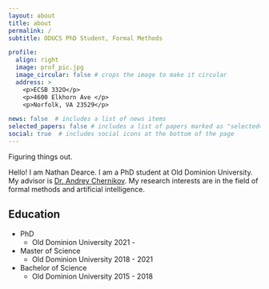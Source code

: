 ```yaml
---
layout: about
title: about
permalink: /
subtitle: ODUCS PhD Student, Formal Methods

profile:
  align: right
  image: prof_pic.jpg
  image_circular: false # crops the image to make it circular
  address: >
    <p>ECSB 332O</p>
    <p>4600 Elkhorn Ave </p>
    <p>Norfolk, VA 23529</p>

news: false  # includes a list of news items
selected_papers: false # includes a list of papers marked as "selected={true}"
social: true  # includes social icons at the bottom of the page
---
```


Figuring things out. 

Hello! I am Nathan Dearce. I am a PhD student at Old Dominion University. My advisor is [Dr. Andrey Chernikov](https://www.cs.odu.edu/~achernik/). My research interests are in the field of formal methods and artificial intelligence. 

Education
---
- PhD
   - Old Dominion University 2021 -
- Master of Science
   - Old Dominion University 2018 - 2021
- Bachelor of Science
   - Old Dominion University 2015 - 2018

